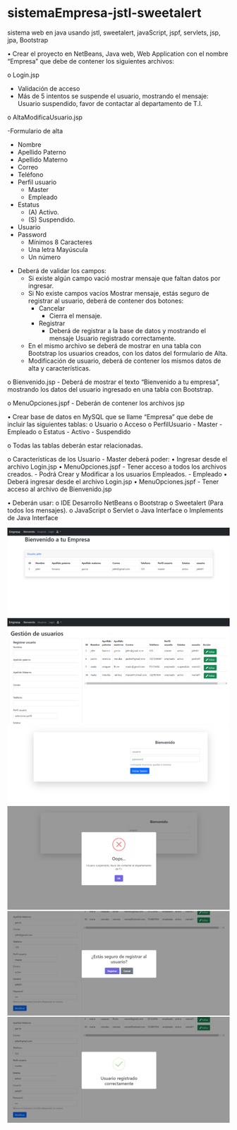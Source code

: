 # sistemaEmpresa-jstl-sweetalert
sistema web en java usando jstl, sweetalert, javaScript, jspf, servlets, jsp, jpa, Bootstrap

•   Crear el proyecto en NetBeans, Java web, Web Application con el nombre “Empresa” que debe de contener los siguientes archivos:

o   Login.jsp 
<ul>
    <li>Validación de acceso</li>
    <li>Más de 5 intentos se suspende el usuario, mostrando el mensaje: Usuario suspendido, favor de contactar al departamento de T.I.</li>
</ul>

o   AltaModificaUsuario.jsp

-Formulario de alta
<ul>
    <li>Nombre</li>
    <li>Apellido Paterno</li>
    <li>Apellido Materno</li>
    <li>Correo</li>
    <li>Teléfono</li>
    <li>Perfil usuario
        <ul>
            <li>Master</li>
            <li>Empleado</li>
        </ul>
    </li>
    <li>Estatus
        <ul>
            <li>(A) Activo.</li>
            <li>(S) Suspendido.</li>
        </ul>
    </li>
    <li>Usuario</li>
    <li>Password
        <ul>
            <li>Mínimos 8 Caracteres</li>
            <li>Una letra Mayúscula</li>
            <li>Un número</li>
        </ul>
        </li>
</ul>

- Deberá de validar los campos:
  <ul>
      <li>Si existe algún campo vació mostrar mensaje que faltan datos por ingresar.</li>
      <li>Si No existe campos vacíos Mostrar mensaje, estás seguro de registrar al usuario, deberá de contener dos botones:
          <ul>
              <li>Cancelar
                 <ul><li>Cierra el mensaje.</li></ul>
             </li>
              <li>Registrar
                  <ul><li>Deberá de registrar a la base de datos y mostrando el mensaje Usuario registrado correctamente.</li></ul>
              </li>
          </ul>
      </li>
      <li>En el mismo archivo se deberá de mostrar en una tabla con Bootstrap los usuarios creados, con los datos del formulario de Alta.</li>
      <li>Modificación de usuario, deberá de contener los mismos datos de alta y características.</li>
  </ul>

o   Bienvenido.jsp 
    -   Deberá de mostrar el texto “Bienvenido a tu empresa”, mostrando los datos del usuario ingresado en una tabla con Bootstrap.

o   MenuOpciones.jspf
    -   Deberán de contener los archivos jsp

•   Crear base de datos en MySQL que se llame “Empresa” que debe de incluir las siguientes tablas:
    o   Usuario
    o   Acceso
    o   PerfilUsuario
        -   Master
        -   Empleado
    o   Estatus
        -   Activo
        -   Suspendido

o   Todas las tablas deberán estar relacionadas.

o   Características de los Usuario 
    -   Master deberá poder:
        •   Ingresar desde el archivo Login.jsp
        •   MenuOpciones.jspf
            -   Tener acceso a todos los archivos creados.
            -   Podrá Crear y Modificar a los usuarios Empleados. 
    -   Empleado 
        •   Deberá ingresar desde el archivo Login.jsp
        •   MenuOpciones.jspf
            -   Tener acceso al archivo de Bienvenido.jsp

•   Deberán usar:
o   IDE Desarrollo NetBeans
o   Bootstrap
o   Sweetalert (Para todos los mensajes).
o   JavaScript
o   Servlet
o   Java Interface
o   Implements de Java Interface

<img src="Empresa/src/main/webapp/img/empresa1.png">
<img src="Empresa/src/main/webapp/img/empresa2.png">
<img src="Empresa/src/main/webapp/img/empresa3.png">
<img src="Empresa/src/main/webapp/img/empresa4.png">
<img src="Empresa/src/main/webapp/img/empresa5.png">
<img src="Empresa/src/main/webapp/img/empresa6.png">
